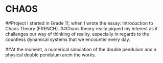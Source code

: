 # CHAOS

##Project I started in Grade 11, when I wrote the essay: Introduction to Chaos Theory (FRENCH).
##Chaos theory really piqued my interest as it challenges our way of thinking of reality, especially in regards to the countless dynamical systems that we encounter every day.

##At the moment, a numerical simulation of the double pendulum and a physical double pendulum arein the works.
